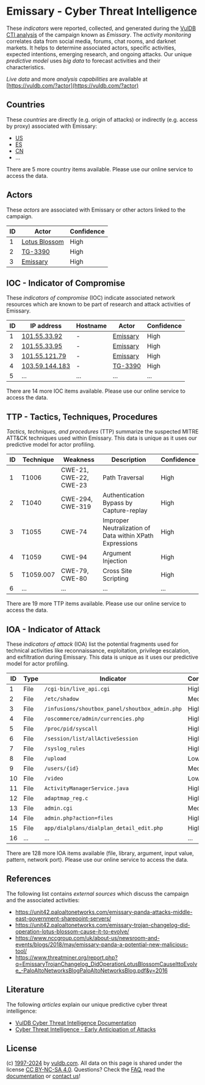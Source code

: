 # Emissary - Cyber Threat Intelligence

These _indicators_ were reported, collected, and generated during the [VulDB CTI analysis](https://vuldb.com/?kb.cti) of the campaign known as _Emissary_. The _activity monitoring_ correlates data from social media, forums, chat rooms, and darknet markets. It helps to determine associated actors, specific activities, expected intentions, emerging research, and ongoing attacks. Our unique _predictive model_ uses _big data_ to forecast activities and their characteristics.

_Live data_ and more _analysis capabilities_ are available at [https://vuldb.com/?actor](https://vuldb.com/?actor)

## Countries

These _countries_ are directly (e.g. origin of attacks) or indirectly (e.g. access by proxy) associated with Emissary:

* [US](https://vuldb.com/?country.us)
* [ES](https://vuldb.com/?country.es)
* [CN](https://vuldb.com/?country.cn)
* ...

There are 5 more country items available. Please use our online service to access the data.

## Actors

These _actors_ are associated with Emissary or other actors linked to the campaign.

ID | Actor | Confidence
-- | ----- | ----------
1 | [Lotus Blossom](https://vuldb.com/?actor.lotus_blossom) | High
2 | [TG-3390](https://vuldb.com/?actor.tg-3390) | High
3 | [Emissary](https://vuldb.com/?actor.emissary) | High

## IOC - Indicator of Compromise

These _indicators of compromise_ (IOC) indicate associated network resources which are known to be part of research and attack activities of Emissary.

ID | IP address | Hostname | Actor | Confidence
-- | ---------- | -------- | ----- | ----------
1 | [101.55.33.92](https://vuldb.com/?ip.101.55.33.92) | - | [Emissary](https://vuldb.com/?actor.emissary) | High
2 | [101.55.33.95](https://vuldb.com/?ip.101.55.33.95) | - | [Emissary](https://vuldb.com/?actor.emissary) | High
3 | [101.55.121.79](https://vuldb.com/?ip.101.55.121.79) | - | [Emissary](https://vuldb.com/?actor.emissary) | High
4 | [103.59.144.183](https://vuldb.com/?ip.103.59.144.183) | - | [TG-3390](https://vuldb.com/?actor.tg-3390) | High
5 | ... | ... | ... | ...

There are 14 more IOC items available. Please use our online service to access the data.

## TTP - Tactics, Techniques, Procedures

_Tactics, techniques, and procedures_ (TTP) summarize the suspected MITRE ATT&CK techniques used within Emissary. This data is unique as it uses our predictive model for actor profiling.

ID | Technique | Weakness | Description | Confidence
-- | --------- | -------- | ----------- | ----------
1 | T1006 | CWE-21, CWE-22, CWE-23 | Path Traversal | High
2 | T1040 | CWE-294, CWE-319 | Authentication Bypass by Capture-replay | High
3 | T1055 | CWE-74 | Improper Neutralization of Data within XPath Expressions | High
4 | T1059 | CWE-94 | Argument Injection | High
5 | T1059.007 | CWE-79, CWE-80 | Cross Site Scripting | High
6 | ... | ... | ... | ...

There are 19 more TTP items available. Please use our online service to access the data.

## IOA - Indicator of Attack

These _indicators of attack_ (IOA) list the potential fragments used for technical activities like reconnaissance, exploitation, privilege escalation, and exfiltration during Emissary. This data is unique as it uses our predictive model for actor profiling.

ID | Type | Indicator | Confidence
-- | ---- | --------- | ----------
1 | File | `/cgi-bin/live_api.cgi` | High
2 | File | `/etc/shadow` | Medium
3 | File | `/infusions/shoutbox_panel/shoutbox_admin.php` | High
4 | File | `/oscommerce/admin/currencies.php` | High
5 | File | `/proc/pid/syscall` | High
6 | File | `/session/list/allActiveSession` | High
7 | File | `/syslog_rules` | High
8 | File | `/upload` | Low
9 | File | `/users/{id}` | Medium
10 | File | `/video` | Low
11 | File | `ActivityManagerService.java` | High
12 | File | `adaptmap_reg.c` | High
13 | File | `admin.cgi` | Medium
14 | File | `admin.php?action=files` | High
15 | File | `app/dialplans/dialplan_detail_edit.php` | High
16 | ... | ... | ...

There are 128 more IOA items available (file, library, argument, input value, pattern, network port). Please use our online service to access the data.

## References

The following list contains _external sources_ which discuss the campaign and the associated activities:

* https://unit42.paloaltonetworks.com/emissary-panda-attacks-middle-east-government-sharepoint-servers/
* https://unit42.paloaltonetworks.com/emissary-trojan-changelog-did-operation-lotus-blossom-cause-it-to-evolve/
* https://www.nccgroup.com/uk/about-us/newsroom-and-events/blogs/2018/may/emissary-panda-a-potential-new-malicious-tool/
* https://www.threatminer.org/report.php?q=EmissaryTrojanChangelog_DidOperationLotusBlossomCauseIttoEvolve_-PaloAltoNetworksBlogPaloAltoNetworksBlog.pdf&y=2016

## Literature

The following _articles_ explain our unique predictive cyber threat intelligence:

* [VulDB Cyber Threat Intelligence Documentation](https://vuldb.com/?kb.cti)
* [Cyber Threat Intelligence - Early Anticipation of Attacks](https://www.scip.ch/en/?labs.20201022)

## License

(c) [1997-2024](https://vuldb.com/?kb.changelog) by [vuldb.com](https://vuldb.com/?kb.about). All data on this page is shared under the license [CC BY-NC-SA 4.0](https://creativecommons.org/licenses/by-nc-sa/4.0/). Questions? Check the [FAQ](https://vuldb.com/?kb.faq), read the [documentation](https://vuldb.com/?kb) or [contact us](https://vuldb.com/?contact)!
